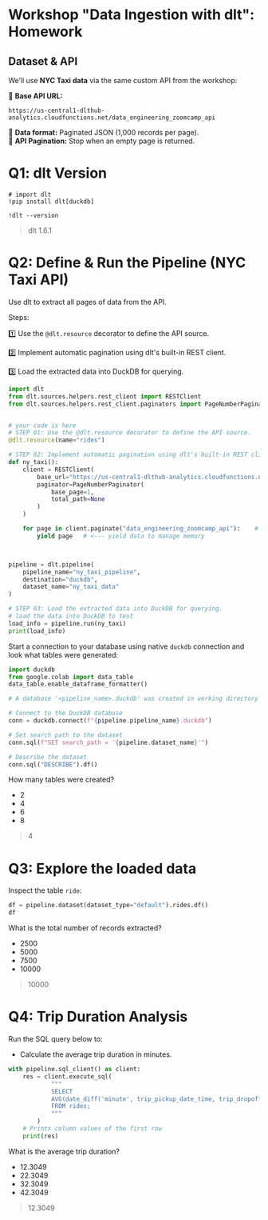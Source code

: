 # **Workshop "Data Ingestion with dlt": Homework**

## **Dataset & API**

We’ll use **NYC Taxi data** via the same custom API from the workshop:

🔹 **Base API URL:**  
```
https://us-central1-dlthub-analytics.cloudfunctions.net/data_engineering_zoomcamp_api
```
🔹 **Data format:** Paginated JSON (1,000 records per page).  
🔹 **API Pagination:** Stop when an empty page is returned.


# Q1: dlt Version

```
# import dlt
!pip install dlt[duckdb]

!dlt --version
```
> dlt 1.6.1


# Q2: Define & Run the Pipeline (NYC Taxi API)
Use dlt to extract all pages of data from the API.

Steps:

1️⃣ Use the `@dlt.resource` decorator to define the API source.

2️⃣ Implement automatic pagination using dlt's built-in REST client.

3️⃣ Load the extracted data into DuckDB for querying.

```py
import dlt
from dlt.sources.helpers.rest_client import RESTClient
from dlt.sources.helpers.rest_client.paginators import PageNumberPaginator


# your code is here
# STEP 01: Use the @dlt.resource decorator to define the API source.
@dlt.resource(name="rides")

# STEP 02: Implement automatic pagination using dlt's built-in REST client.
def ny_taxi():
    client = RESTClient(
        base_url="https://us-central1-dlthub-analytics.cloudfunctions.net",
        paginator=PageNumberPaginator(
            base_page=1,
            total_path=None
        )
    )

    for page in client.paginate("data_engineering_zoomcamp_api"):    # <--- API endpoint for retrieving taxi ride data
        yield page   # <--- yield data to manage memory



pipeline = dlt.pipeline(
    pipeline_name="ny_taxi_pipeline",
    destination="duckdb",
    dataset_name="ny_taxi_data"
)

# STEP 03: Load the extracted data into DuckDB for querying.
# load the data into DuckDB to test
load_info = pipeline.run(ny_taxi)
print(load_info)
```

Start a connection to your database using native `duckdb` connection and look what tables were generated:

```py
import duckdb
from google.colab import data_table
data_table.enable_dataframe_formatter()

# A database '<pipeline_name>.duckdb' was created in working directory so just connect to it

# Connect to the DuckDB database
conn = duckdb.connect(f"{pipeline.pipeline_name}.duckdb")

# Set search path to the dataset
conn.sql(f"SET search_path = '{pipeline.dataset_name}'")

# Describe the dataset
conn.sql("DESCRIBE").df()

```
How many tables were created?
* 2
* 4
* 6
* 8

> 4

# Q3: Explore the loaded data
Inspect the table `ride`:

```py
df = pipeline.dataset(dataset_type="default").rides.df()
df
```

What is the total number of records extracted?

* 2500
* 5000
* 7500
* 10000
> 10000

# Q4: Trip Duration Analysis

Run the SQL query below to:

* Calculate the average trip duration in minutes.

```py
with pipeline.sql_client() as client:
    res = client.execute_sql(
            """
            SELECT
            AVG(date_diff('minute', trip_pickup_date_time, trip_dropoff_date_time))
            FROM rides;
            """
        )
    # Prints column values of the first row
    print(res)
```

What is the average trip duration?

* 12.3049
* 22.3049
* 32.3049
* 42.3049

> 12.3049
